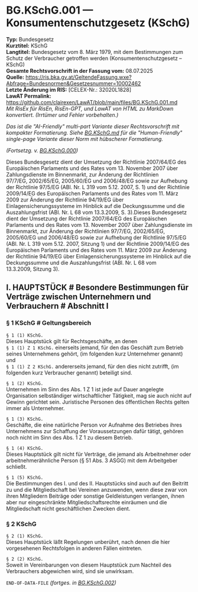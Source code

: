 # BG.KSchG.001 — Konsumentenschutzgesetz (KSchG)
**Typ:** Bundesgesetz  
**Kurztitel:** KSchG  
**Langtitel:** Bundesgesetz vom 8. März 1979, mit dem Bestimmungen zum Schutz der Verbraucher getroffen werden (Konsumentenschutzgesetz – KSchG)  
**Gesamte Rechtsvorschrift in der Fassung vom:** 08.07.2025  
**Quelle:** https://ris.bka.gv.at/GeltendeFassung.wxe?Abfrage=Bundesnormen&Gesetzesnummer=10002462  
**Letzte Änderung im RIS:** [CELEX-Nr.: 32020L1828]  
**LawAT Permalink:** https://github.com/clairexen/LawAT/blob/main/files/BG.KSchG.001.md  
*Mit RisEx für RisEn, RisEn-GPT, und LawAT von HTML zu MarkDown konvertiert. (Irrtümer und Fehler vorbehalten.)*

*Das ist die "AI-Friendly" multi-part Variante dieser Rechtsvorschrift mit kompakter Formatierung. Siehe [BG.KSchG.md](BG.KSchG.md) für die "Human-Friendly" single-page Variante dieser Norm mit hübscherer Formatierung.*

*(Fortsetzg. v. [BG.KSchG.000](BG.KSchG.000.md))*

Dieses Bundesgesetz dient der Umsetzung der Richtlinie 2007/64/EG des Europäischen Parlaments und des Rates vom 13. November 2007 über Zahlungsdienste im Binnenmarkt, zur Änderung der Richtlinien 97/7/EG, 2002/65/EG, 2005/60/EG und 2006/48/EG sowie zur Aufhebung der Richtlinie 97/5/EG (ABl. Nr. L 319 vom 5.12. 2007, S. 1) und der Richtlinie 2009/14/EG des Europäischen Parlaments und des Rates vom 11. März 2009 zur Änderung der Richtlinie 94/19/EG über Einlagensicherungssysteme im Hinblick auf die Deckungssumme und die Auszahlungsfrist (ABl. Nr. L 68 vom 13.3.2009, S. 3).Dieses Bundesgesetz dient der Umsetzung der Richtlinie 2007/64/EG des Europäischen Parlaments und des Rates vom 13. November 2007 über Zahlungsdienste im Binnenmarkt, zur Änderung der Richtlinien 97/7/EG, 2002/65/EG, 2005/60/EG und 2006/48/EG sowie zur Aufhebung der Richtlinie 97/5/EG (ABl. Nr. L 319 vom 5.12. 2007, Sitzung 1) und der Richtlinie 2009/14/EG des Europäischen Parlaments und des Rates vom 11. März 2009 zur Änderung der Richtlinie 94/19/EG über Einlagensicherungssysteme im Hinblick auf die Deckungssumme und die Auszahlungsfrist (ABl. Nr. L 68 vom 13.3.2009, Sitzung 3).

## I. HAUPTSTÜCK # Besondere Bestimmungen für Verträge zwischen Unternehmern und Verbrauchern # Abschnitt I

### § 1 KSchG # Geltungsbereich

`§ 1 (1) KSchG.`  
Dieses Hauptstück gilt für Rechtsgeschäfte, an denen  
`§ 1 (1) Z 1 KSchG.`
einerseits jemand, für den das Geschäft zum Betrieb seines Unternehmens gehört, (im folgenden kurz Unternehmer genannt) und  
`§ 1 (1) Z 2 KSchG.`
andererseits jemand, für den dies nicht zutrifft, (im folgenden kurz Verbraucher genannt) beteiligt sind.

`§ 1 (2) KSchG.`  
Unternehmen im Sinn des Abs. 1 Z 1 ist jede auf Dauer angelegte Organisation selbständiger wirtschaftlicher Tätigkeit, mag sie auch nicht auf Gewinn gerichtet sein. Juristische Personen des öffentlichen Rechts gelten immer als Unternehmer.

`§ 1 (3) KSchG.`  
Geschäfte, die eine natürliche Person vor Aufnahme des Betriebes ihres Unternehmens zur Schaffung der Voraussetzungen dafür tätigt, gehören noch nicht im Sinn des Abs. 1 Z 1 zu diesem Betrieb.

`§ 1 (4) KSchG.`  
Dieses Hauptstück gilt nicht für Verträge, die jemand als Arbeitnehmer oder arbeitnehmerähnliche Person (§ 51 Abs. 3 ASGG) mit dem Arbeitgeber schließt.

`§ 1 (5) KSchG.`  
Die Bestimmungen des I. und des II. Hauptstücks sind auch auf den Beitritt zu und die Mitgliedschaft bei Vereinen anzuwenden, wenn diese zwar von ihren Mitgliedern Beiträge oder sonstige Geldleistungen verlangen, ihnen aber nur eingeschränkte Mitgliedschaftsrechte einräumen und die Mitgliedschaft nicht geschäftlichen Zwecken dient.

### § 2 KSchG

`§ 2 (1) KSchG.`  
Dieses Hauptstück läßt Regelungen unberührt, nach denen die hier vorgesehenen Rechtsfolgen in anderen Fällen eintreten.

`§ 2 (2) KSchG.`  
Soweit in Vereinbarungen von diesem Hauptstück zum Nachteil des Verbrauchers abgewichen wird, sind sie unwirksam.

`END-OF-DATA-FILE` *(fortges. in [BG.KSchG.002](BG.KSchG.002.md))*
